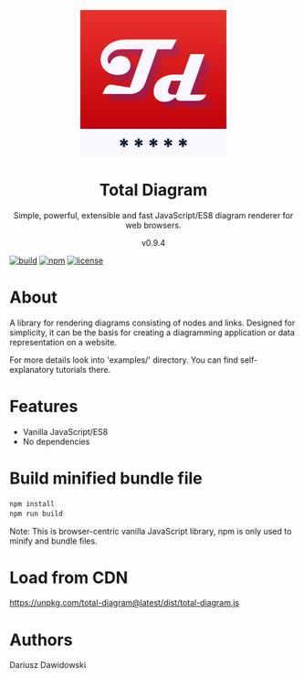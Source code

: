 <p align="center">
<img src="https://raw.githubusercontent.com/dariuszdawidowski/total-diagram/main/total-diagram-logo.png">
</p>
<h1 align="center">
Total Diagram
</h1>
<p align="center">
Simple, powerful, extensible and fast JavaScript/ES8 diagram renderer for web browsers.
</p>
<p align="center">
v0.9.4
</p>

[![build](https://github.com/dariuszdawidowski/total-diagram/actions/workflows/build.yml/badge.svg)](https://github.com/dariuszdawidowski/total-diagram/actions/workflows/build.yml)
[![npm](https://img.shields.io/npm/v/total-diagram)](https://www.npmjs.com/package/total-diagram)
[![license](https://img.shields.io/github/license/dariuszdawidowski/total-diagram?color=9cf)](./LICENSE)

# About

A library for rendering diagrams consisting of nodes and links.
Designed for simplicity, it can be the basis for creating a diagramming application or data representation on a website.

For more details look into 'examples/' directory. You can find self-explanatory tutorials there.

# Features

- Vanilla JavaScript/ES8
- No dependencies

# Build minified bundle file

```bash
npm install
npm run build
```
Note: This is browser-centric vanilla JavaScript library, npm is only used to minify and bundle files.

# Load from CDN

https://unpkg.com/total-diagram@latest/dist/total-diagram.js

# Authors

Dariusz Dawidowski
